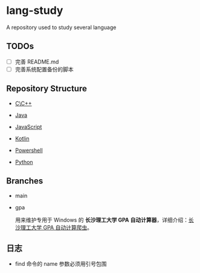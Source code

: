 # lang-study

A repository used to study several language

## TODOs

- [ ] 完善 README.md  
- [ ] 完善系统配置备份的脚本

## Repository Structure

- [C\C++](c-cpp)  

- [Java](java)  

- [JavaScript](javascript)  

- [Kotlin](kotlin)  

- [Powershell](powershell)  

- [Python](python)  

## Branches

- main  

- gpa  

    用来维护专用于 Windows 的 **长沙理工大学 GPA 自动计算器**，详细介绍：[长沙理工大学 GPA 自动计算爬虫](https://jaxvanyang.github.io/2021/05/05/gpa-calculator.html)。 

## 日志

- find 命令的 name 参数必须用引号包围  
